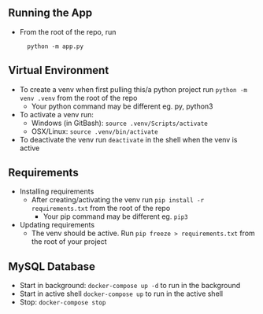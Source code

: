 ## Running the App

- From the root of the repo, run 
        
        python -m app.py

## Virtual Environment
- To create a venv when first pulling this/a python project run `python -m venv .venv` from the root of the repo
  - Your python command may be different eg. py, python3
- To activate a venv run:
  - Windows (in GitBash): `source .venv/Scripts/activate`
  - OSX/Linux: `source .venv/bin/activate`
- To deactivate the venv run `deactivate` in the shell when the venv is active


## Requirements
- Installing requirements
  - After creating/activating the venv run `pip install -r requirements.txt` from the root of the repo
    - Your pip command may be different eg. `pip3`
- Updating requirements
  - The venv should be active. Run `pip freeze > requirements.txt` from the root of your project

## MySQL Database
- Start in background: `docker-compose up -d` to run in the background
- Start in active shell `docker-compose up` to run in the active shell
- Stop: `docker-compose stop`
